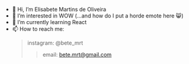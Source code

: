 - 👋 Hi, I’m Elisabete Martins de Oliveira
- 👀 I’m interested in WOW (...and how do I put a horde emote here 😸)
- 🌱 I’m currently learning React 
- 📫 How to reach me: 
    > instagram: @bete_mrt 
    >> email: bete.mrt@gmail.com

<!---
Elisabete-MO/Elisabete-MO is a ✨ special ✨ repository because its `README.md` (this file) appears on your GitHub profile.
You can click the Preview link to take a look at your changes.
--->
